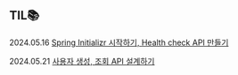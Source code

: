 ## TIL📚

2024.05.16
[Spring Initializr 시작하기, Health check API 만들기](https://velog.io/@hajieun02/5-Spring-Project-%EC%8B%9C%EC%9E%91%ED%95%98%EA%B8%B0)

2024.05.21
[사용자 생성, 조회 API 설계하기](https://velog.io/@hajieun02/%EC%82%AC%EC%9A%A9%EC%9E%90-%EC%83%9D%EC%84%B1-%EC%A1%B0%ED%9A%8C-API-%EC%84%A4%EA%B3%84%ED%95%98%EA%B8%B0)
